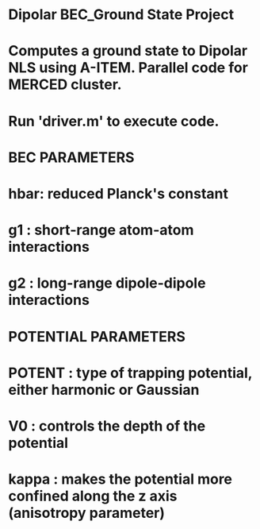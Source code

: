 # Dipolar BEC_Ground State Project
# Computes a ground state to Dipolar NLS using A-ITEM. Parallel code for MERCED cluster.
 
# Run 'driver.m' to execute code.

# BEC PARAMETERS
# hbar: reduced Planck's constant
# g1  : short-range atom-atom interactions
# g2  : long-range dipole-dipole interactions

# POTENTIAL PARAMETERS
# POTENT : type of trapping potential, either harmonic or Gaussian
# V0     : controls the depth of the potential
# kappa  : makes the potential more confined along the z axis (anisotropy parameter)

 
